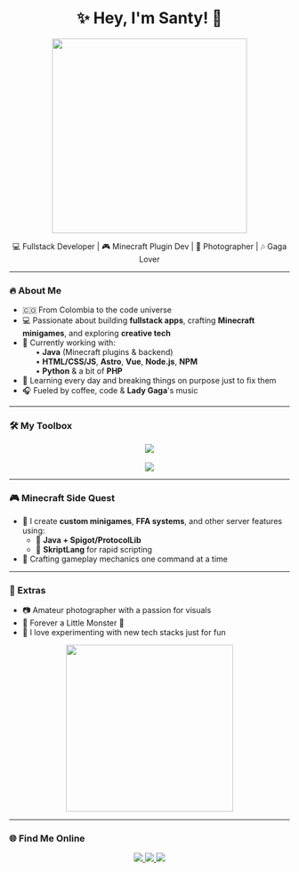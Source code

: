 <h1 align="center">✨ Hey, I'm Santy! 👋</h1>

<p align="center">
  <img src="https://media4.giphy.com/media/qLFKvOpoS1N7ts7xO8/giphy.gif" width="350"/>
</p>

<p align="center">
  💻 Fullstack Developer | 🎮 Minecraft Plugin Dev | 📸 Photographer | 🎶 Gaga Lover  
</p>

---

### 🔥 About Me

- 🇨🇴 From Colombia to the code universe  
- 💻 Passionate about building **fullstack apps**, crafting **Minecraft minigames**, and exploring **creative tech**  
- 🚀 Currently working with:  
  &nbsp;&nbsp;&nbsp;&nbsp;&nbsp;&nbsp;• **Java** (Minecraft plugins & backend)  
  &nbsp;&nbsp;&nbsp;&nbsp;&nbsp;&nbsp;• **HTML/CSS/JS**, **Astro**, **Vue**, **Node.js**, **NPM**  
  &nbsp;&nbsp;&nbsp;&nbsp;&nbsp;&nbsp;• **Python** & a bit of **PHP**  
- 🧠 Learning every day and breaking things on purpose just to fix them  
- 🎧 Fueled by coffee, code & **Lady Gaga**'s music  

---

### 🛠️ My Toolbox

<p align="center">
  <img src="https://skillicons.dev/icons?i=java,js,html,css,vue,astro,nodejs,python,php,npm" /><br><br>
  <img src="https://skillicons.dev/icons?i=vscode,git,figma,linux" />
</p>

---

### 🎮 Minecraft Side Quest

- 🌟 I create **custom minigames**, **FFA systems**, and other server features using:
  - 🔸 **Java + Spigot/ProtocolLib**
  - 🔸 **SkriptLang** for rapid scripting
- 🧩 Crafting gameplay mechanics one command at a time

---

### 📸 Extras

- 📷 Amateur photographer with a passion for visuals  
- 🎵 Forever a Little Monster 💅  
- 🧪 I love experimenting with new tech stacks just for fun  

<p align="center">
  <img src="https://i.pinimg.com/originals/e4/26/70/e426702edf874b181aced1e2fa5c6cde.gif" width="300"/>
</p>

---

### 🌐 Find Me Online

<p align="center">
  <a href="https://your4portfolio.vercel.app/" target="_blank">
    <img src="https://img.shields.io/badge/🌍%20Portfolio-Visit-blueviolet?style=for-the-badge&logo=vercel" />
  </a>
  <a href="https://codepen.io/YourS4nty" target="_blank">
    <img src="https://img.shields.io/badge/🧪%20CodePen-Projects-black?style=for-the-badge&logo=codepen" />
  </a>
  <a href="https://www.instagram.com/YourS4nty/" target="_blank">
    <img src="https://img.shields.io/badge/📸%20Instagram-@YourS4nty-ff69b4?style=for-the-badge&logo=instagram" />
  </a>
</p>

